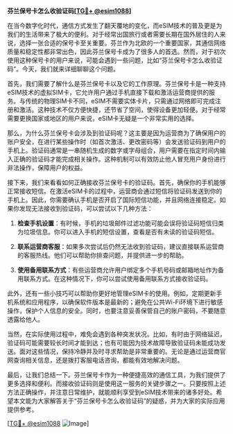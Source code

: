 **芬兰保号卡怎么收验证码[[TG💪+ @esim1088](https://t.me/s/esim1088)]**

在当今数字化时代，通信方式发生了翻天覆地的变化，而eSIM技术的普及更是为我们的生活带来了极大的便利。对于经常出国旅行或者需要长期在国外居住的人来说，选择一张合适的保号卡至关重要。芬兰作为北欧的一个重要国家，其通信网络质量和稳定性都非常出色，因此芬兰保号卡成为了很多人的首选。然而，对于初次使用这种保号卡的用户来说，可能会遇到一些问题，比如“芬兰保号卡怎么收验证码”。今天，我们就来详细聊聊这个问题。

首先，我们需要了解什么是芬兰保号卡以及它的工作原理。芬兰保号卡是一种支持eSIM技术的虚拟SIM卡，它允许用户通过手机直接下载和激活运营商提供的服务。与传统的物理SIM卡不同，eSIM不需要实体卡片，只需通过网络即可完成注册和激活。这种技术不仅方便快捷，还节省了空间，使得设备更加轻便。对于经常需要更换国家或地区的用户来说，eSIM卡无疑是一个非常实用的选择。

那么，为什么芬兰保号卡会涉及到验证码呢？这主要是因为运营商为了确保用户的账户安全，在进行某些操作时（如首次激活、更改密码等）会发送验证码到用户的手机上。验证码通常是一串随机生成的数字或字母组合，用户需要在指定时间内输入正确的验证码才能完成相关操作。这种机制可以有效防止他人冒充用户身份进行非法操作，保障用户的权益。

接下来，我们来看看如何正确接收芬兰保号卡的验证码。首先，确保你的手机能够正常接收短信。在激活eSIM卡的过程中，运营商会通过短信将验证码发送到你的手机上。因此，你需要确认手机是否开启了国际短信功能，并且网络连接稳定。如果你发现无法接收到验证码，可以尝试以下几种方法：

1. **检查手机设置**：有时候，手机的垃圾邮件过滤功能可能会误将验证码短信归类为垃圾信息。你可以进入手机的短信设置，查看是否有未读的验证码短信。
   
2. **联系运营商客服**：如果多次尝试后仍然无法收到验证码，建议直接联系运营商的客服热线。他们可以帮助你排查问题，并提供进一步的帮助。

3. **使用备用联系方式**：有些运营商允许用户绑定多个手机号码或邮箱地址作为备用联系方式。在这种情况下，你可以尝试使用备用联系方式接收验证码。

此外，还有一些小技巧可以帮助你更好地管理eSIM卡的使用。例如，定期更新手机系统和应用程序，以确保软件版本是最新的；避免在公共Wi-Fi环境下进行敏感操作，保护个人信息的安全。同时，也要注意妥善保管自己的账户密码，不要随意透露给他人。

当然，在实际使用过程中，难免会遇到各种突发状况。比如，有时由于网络延迟，验证码可能需要较长时间才能到达；也有可能因为技术故障导致验证码未能成功发送。面对这些情况，保持冷静并及时寻求帮助是非常重要的。无论是通过运营商官网查询相关信息，还是拨打客服电话咨询，都能有效地解决问题。

最后，让我们总结一下。芬兰保号卡作为一种便捷高效的通信工具，为我们提供了更多选择和便利。而接收验证码则是使用这一服务的关键步骤之一。只要按照上述方法正确操作，并注意日常维护，就能顺利享受到eSIM技术带来的诸多好处。希望本文能为大家解答关于“芬兰保号卡怎么收验证码”的疑惑，并为大家的实际应用提供参考。

[[TG💪+ @esim1088](https://t.me/s/esim1088) ![Image](https://i.postimg.cc/4NQfJmqS/Snipaste-2025-05-13-00-14-12.png)]